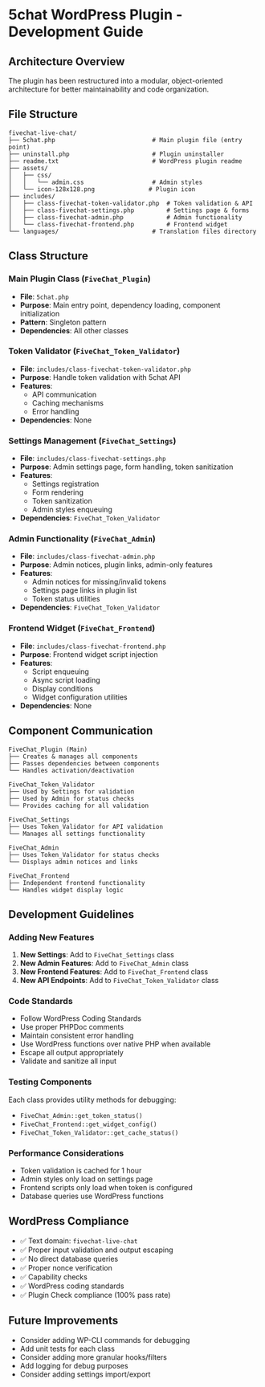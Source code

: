 # 5chat WordPress Plugin - Development Guide

## Architecture Overview

The plugin has been restructured into a modular, object-oriented architecture for better maintainability and code organization.

## File Structure

```
fivechat-live-chat/
├── 5chat.php                           # Main plugin file (entry point)
├── uninstall.php                       # Plugin uninstaller
├── readme.txt                          # WordPress plugin readme
├── assets/
│   ├── css/
│   │   └── admin.css                   # Admin styles
│   └── icon-128x128.png               # Plugin icon
├── includes/
│   ├── class-fivechat-token-validator.php  # Token validation & API
│   ├── class-fivechat-settings.php         # Settings page & forms
│   ├── class-fivechat-admin.php            # Admin functionality
│   └── class-fivechat-frontend.php         # Frontend widget
└── languages/                          # Translation files directory
```

## Class Structure

### Main Plugin Class (`FiveChat_Plugin`)
- **File**: `5chat.php`
- **Purpose**: Main entry point, dependency loading, component initialization
- **Pattern**: Singleton pattern
- **Dependencies**: All other classes

### Token Validator (`FiveChat_Token_Validator`)
- **File**: `includes/class-fivechat-token-validator.php`
- **Purpose**: Handle token validation with 5chat API
- **Features**: 
  - API communication
  - Caching mechanisms
  - Error handling
- **Dependencies**: None

### Settings Management (`FiveChat_Settings`)
- **File**: `includes/class-fivechat-settings.php`
- **Purpose**: Admin settings page, form handling, token sanitization
- **Features**:
  - Settings registration
  - Form rendering
  - Token sanitization
  - Admin styles enqueuing
- **Dependencies**: `FiveChat_Token_Validator`

### Admin Functionality (`FiveChat_Admin`)
- **File**: `includes/class-fivechat-admin.php`
- **Purpose**: Admin notices, plugin links, admin-only features
- **Features**:
  - Admin notices for missing/invalid tokens
  - Settings page links in plugin list
  - Token status utilities
- **Dependencies**: `FiveChat_Token_Validator`

### Frontend Widget (`FiveChat_Frontend`)
- **File**: `includes/class-fivechat-frontend.php`
- **Purpose**: Frontend widget script injection
- **Features**:
  - Script enqueuing
  - Async script loading
  - Display conditions
  - Widget configuration utilities
- **Dependencies**: None

## Component Communication

```
FiveChat_Plugin (Main)
├── Creates & manages all components
├── Passes dependencies between components
└── Handles activation/deactivation

FiveChat_Token_Validator
├── Used by Settings for validation
├── Used by Admin for status checks
└── Provides caching for all validation

FiveChat_Settings
├── Uses Token_Validator for API validation
└── Manages all settings functionality

FiveChat_Admin
├── Uses Token_Validator for status checks
└── Displays admin notices and links

FiveChat_Frontend
├── Independent frontend functionality
└── Handles widget display logic
```

## Development Guidelines

### Adding New Features

1. **New Settings**: Add to `FiveChat_Settings` class
2. **New Admin Features**: Add to `FiveChat_Admin` class
3. **New Frontend Features**: Add to `FiveChat_Frontend` class
4. **New API Endpoints**: Add to `FiveChat_Token_Validator` class

### Code Standards

- Follow WordPress Coding Standards
- Use proper PHPDoc comments
- Maintain consistent error handling
- Use WordPress functions over native PHP when available
- Escape all output appropriately
- Validate and sanitize all input

### Testing Components

Each class provides utility methods for debugging:
- `FiveChat_Admin::get_token_status()`
- `FiveChat_Frontend::get_widget_config()`
- `FiveChat_Token_Validator::get_cache_status()`

### Performance Considerations

- Token validation is cached for 1 hour
- Admin styles only load on settings page
- Frontend scripts only load when token is configured
- Database queries use WordPress functions

## WordPress Compliance

- ✅ Text domain: `fivechat-live-chat`
- ✅ Proper input validation and output escaping
- ✅ No direct database queries
- ✅ Proper nonce verification
- ✅ Capability checks
- ✅ WordPress coding standards
- ✅ Plugin Check compliance (100% pass rate)

## Future Improvements

- Consider adding WP-CLI commands for debugging
- Add unit tests for each class
- Consider adding more granular hooks/filters
- Add logging for debug purposes
- Consider adding settings import/export 